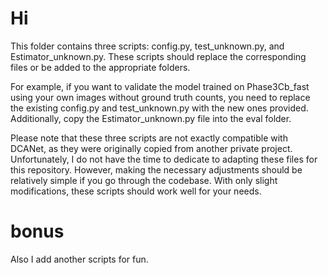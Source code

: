 # Hi

This folder contains three scripts: config.py, test_unknown.py, and Estimator_unknown.py. These scripts should replace the corresponding files or be added to the appropriate folders.

For example, if you want to validate the model trained on Phase3Cb_fast using your own images without ground truth counts, you need to replace the existing config.py and test_unknown.py with the new ones provided. Additionally, copy the Estimator_unknown.py file into the eval folder.

Please note that these three scripts are not exactly compatible with DCANet, as they were originally copied from another private project. Unfortunately, I do not have the time to dedicate to adapting these files for this repository. However, making the necessary adjustments should be relatively simple if you go through the codebase. With only slight modifications, these scripts should work well for your needs.

# bonus

Also I add another scripts for fun.
